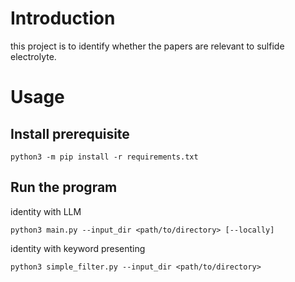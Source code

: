 # Introduction

this project is to identify whether the papers are relevant to sulfide electrolyte.

# Usage

## Install prerequisite

```shell
python3 -m pip install -r requirements.txt
```

## Run the program

identity with LLM

```shell
python3 main.py --input_dir <path/to/directory> [--locally]
```

identity with keyword presenting

```shell
python3 simple_filter.py --input_dir <path/to/directory>
```
